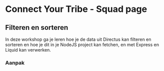 
# Connect Your Tribe - Squad page

## Filteren en sorteren

In deze workshop ga je leren hoe je de data uit Directus kan filteren en sorteren en hoe je dit in je NodeJS project kan fetchen, en met Express en Liquid kan verwerken. 

### Aanpak

<!--
**Volgende technische stap die ik studenten wil leren: iets met query parameters voor GET requests. **

Volgende week dan forms, POST en de parallel naar query params voor POST requests. 

Kunnen we morgen oefenen met de query parameters/filters van Directus zelf (wat opdrachten aan de hand van de documentatie van Directus), 

**woensdag oefenen met query params in hun eigen routes toevoegen en gebruiken?
**
-->

